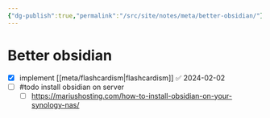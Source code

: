 ```yaml
---
{"dg-publish":true,"permalink":"/src/site/notes/meta/better-obsidian/"}
---
```




# Better obsidian

- [x]  implement [[meta/flashcardism\|flashcardism]] ✅ 2024-02-02
- [ ] #todo install obsidian on server
	- [ ] https://mariushosting.com/how-to-install-obsidian-on-your-synology-nas/
